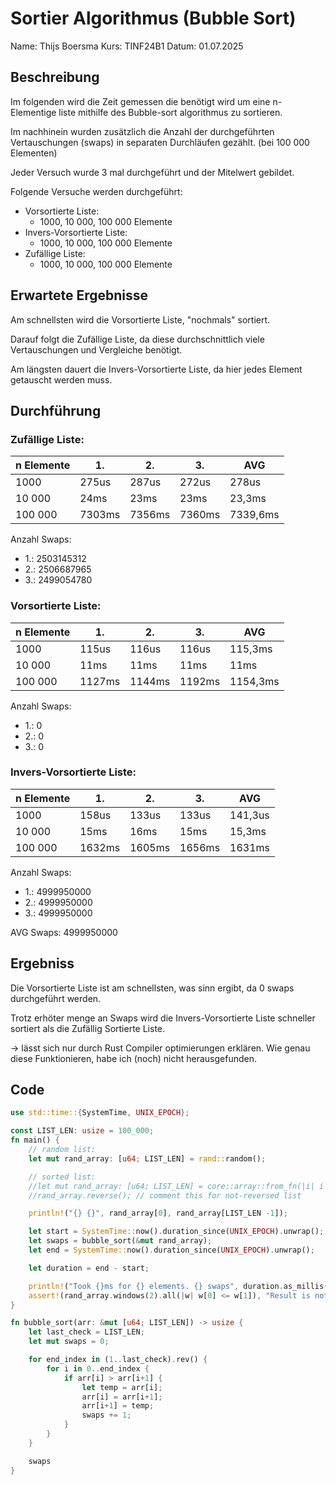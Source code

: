 # Sortier Algorithmus (Bubble Sort)

Name: Thijs Boersma
Kurs: TINF24B1
Datum: 01.07.2025

## Beschreibung
Im folgenden wird die Zeit gemessen die benötigt wird um eine n-Elementige liste mithilfe des Bubble-sort algorithmus zu sortieren.

Im nachhinein wurden zusätzlich die Anzahl der durchgeführten Vertauschungen (swaps) in separaten Durchläufen gezählt. (bei 100 000 Elementen)

Jeder Versuch wurde 3 mal durchgeführt und der Mitelwert gebildet.

Folgende Versuche werden durchgeführt:
- Vorsortierte Liste:
    - 1000, 10 000, 100 000 Elemente
- Invers-Vorsortierte Liste:
    - 1000, 10 000, 100 000 Elemente
- Zufällige Liste:
    - 1000, 10 000, 100 000 Elemente

## Erwartete Ergebnisse

Am schnellsten wird die Vorsortierte Liste, "nochmals" sortiert.

Darauf folgt die Zufällige Liste, da diese durchschnittlich viele Vertauschungen und Vergleiche benötigt.

Am längsten dauert die Invers-Vorsortierte Liste, da hier jedes Element getauscht werden muss.

## Durchführung

### Zufällige Liste:

| n Elemente | 1.     | 2.     | 3.     | AVG      |
|------------|--------|--------|--------|----------|
| 1000       | 275us  | 287us  | 272us  | 278us    |
| 10 000     | 24ms   | 23ms   | 23ms   | 23,3ms   |
| 100 000    | 7303ms | 7356ms | 7360ms | 7339,6ms |

Anzahl Swaps: 
- 1.: 2503145312
- 2.: 2506687965
- 3.: 2499054780

### Vorsortierte Liste:

| n Elemente | 1.     | 2.     | 3.     | AVG      |
|------------|--------|--------|--------|----------|
| 1000       | 115us  | 116us  | 116us  | 115,3ms  |
| 10 000     | 11ms   | 11ms   | 11ms   | 11ms     |
| 100 000    | 1127ms | 1144ms | 1192ms | 1154,3ms |

Anzahl Swaps: 
- 1.: 0
- 2.: 0
- 3.: 0

### Invers-Vorsortierte Liste:

| n Elemente | 1.     | 2.     | 3.     | AVG     |
|------------|--------|--------|--------|---------|
| 1000       | 158us  | 133us  | 133us  | 141,3us |
| 10 000     | 15ms   | 16ms   | 15ms   | 15,3ms  |
| 100 000    | 1632ms | 1605ms | 1656ms | 1631ms  |

Anzahl Swaps: 
- 1.: 4999950000
- 2.: 4999950000
- 3.: 4999950000

AVG Swaps: 4999950000


## Ergebniss
Die Vorsortierte Liste ist am schnellsten, was sinn ergibt, da 0 swaps durchgeführt werden.

Trotz erhöter menge an Swaps wird die Invers-Vorsortierte Liste schneller sortiert als die Zufällig Sortierte Liste.

-> lässt sich nur durch Rust Compiler optimierungen erklären. Wie genau diese Funktionieren, habe ich (noch) nicht herausgefunden.

## Code
```rust
use std::time::{SystemTime, UNIX_EPOCH};

const LIST_LEN: usize = 100_000;
fn main() {
    // random list:
    let mut rand_array: [u64; LIST_LEN] = rand::random();

    // sorted list:
    //let mut rand_array: [u64; LIST_LEN] = core::array::from_fn(|i| i as u64);
    //rand_array.reverse(); // comment this for not-reversed list

    println!("{} {}", rand_array[0], rand_array[LIST_LEN -1]);

    let start = SystemTime::now().duration_since(UNIX_EPOCH).unwrap();
    let swaps = bubble_sort(&mut rand_array);
    let end = SystemTime::now().duration_since(UNIX_EPOCH).unwrap();

    let duration = end - start;

    println!("Took {}ms for {} elements. {} swaps", duration.as_millis(), LIST_LEN, swaps);
    assert!(rand_array.windows(2).all(|w| w[0] <= w[1]), "Result is not sorted!");
}

fn bubble_sort(arr: &mut [u64; LIST_LEN]) -> usize {
    let last_check = LIST_LEN;
    let mut swaps = 0;

    for end_index in (1..last_check).rev() {
        for i in 0..end_index {
            if arr[i] > arr[i+1] {
                let temp = arr[i];
                arr[i] = arr[i+1];
                arr[i+1] = temp;
                swaps += 1;
            }
        }
    }

    swaps
}
```